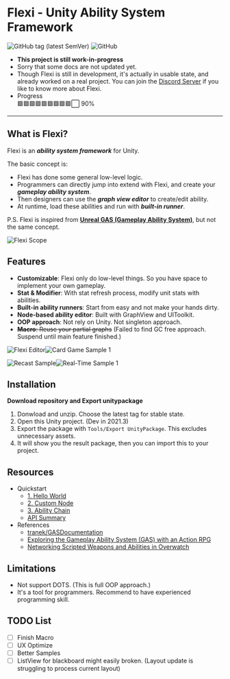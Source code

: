 # Flexi - Unity Ability System Framework

![GitHub tag (latest SemVer)](https://img.shields.io/github/v/tag/PhysaliaStudio/Flexi?sort=semver)
![GitHub](https://img.shields.io/github/license/PhysaliaStudio/Flexi)

- **This project is still work-in-progress** 
- Sorry that some docs are not updated yet.
- Though Flexi is still in development, it's actually in usable state, and already worked on a real project. You can join the [Discord Server](https://discord.gg/U24EsyyGfa) if you like to know more about Flexi.
- Progress  
    :green_square::green_square::green_square::green_square::green_square::green_square::green_square::green_square::green_square::white_large_square: 90%

-----

## What is Flexi?

Flexi is an ***ability system framework*** for Unity.

The basic concept is:
- Flexi has done some general low-level logic.
- Programmers can directly jump into extend with Flexi, and create your ***gameplay ability system***.
- Then designers can use the ***graph view editor*** to create/edit ability.
- At runtime, load these abilities and run with ***built-in runner***.

P.S. Flexi is inspired from **[Unreal GAS (Gameplay Ability System)](https://docs.unrealengine.com/5.1/en-US/gameplay-ability-system-for-unreal-engine/)**, but not the same concept.

![Flexi Scope](https://raw.githubusercontent.com/wiki/PhysaliaStudio/Flexi/images/flexi-scope.png)

## Features

- **Customizable**: Flexi only do low-level things. So you have space to implement your own gameplay.
- **Stat & Modifier**: With stat refresh process, modify unit stats with abilities.
- **Built-in ability runners**: Start from easy and not make your hands dirty.
- **Node-based ability editor**: Built with GraphView and UIToolkit.
- **OOP approach**: Not rely on Unity. Not singleton approach.
- ~~**Macro**: Reuse your partial graphs~~ (Failed to find GC free approach. Suspend until main feature finished.)

![Flexi Editor](https://raw.githubusercontent.com/wiki/PhysaliaStudio/Flexi/images/flexi-editor.gif)![Card Game Sample 1](https://raw.githubusercontent.com/wiki/PhysaliaStudio/Flexi/images/card-game-samples-1.gif)

![Recast Sample](https://user-images.githubusercontent.com/12347255/212114826-effc1d31-de16-4fb2-aa15-6b0dd68c0441.png)![Real-Time Sample 1](https://user-images.githubusercontent.com/12347255/212114905-b9c80f7f-6aed-4ac0-a3af-5cbba58c44a6.gif)

## Installation

**Download repository and Export unitypackage**
1. Donwload and unzip. Choose the latest tag for stable state.
2. Open this Unity project. (Dev in 2021.3)
3. Export the package with `Tools/Export UnityPackage`. This excludes unnecessary assets.
4. It will show you the result package, then you can import this to your project.

## Resources

- Quickstart
  - [1. Hello World](https://github.com/PhysaliaStudio/Flexi/wiki/1-Hello-World)
  - [2. Custom Node](https://github.com/PhysaliaStudio/Flexi/wiki/2-Custom-Node)
  - [3. Ability Chain](https://github.com/PhysaliaStudio/Flexi/wiki/3-Ability-Chain)
  - [API Summary](https://github.com/PhysaliaStudio/Flexi/wiki/API-Summary)
- References
  - [tranek/GASDocumentation](https://github.com/tranek/GASDocumentation)
  - [Exploring the Gameplay Ability System (GAS) with an Action RPG](https://www.youtube.com/watch?v=tc542u36JR0)
  - [Networking Scripted Weapons and Abilities in Overwatch](https://www.youtube.com/watch?v=ScyZjcjTlA4)

## Limitations

- Not support DOTS. (This is full OOP approach.)
- It's a tool for programmers. Recommend to have experienced programming skill.

## TODO List

- [ ] Finish Macro
- [ ] UX Optimize
- [ ] Better Samples
- [ ] ListView for blackboard might easily broken. (Layout update is struggling to process current layout)
